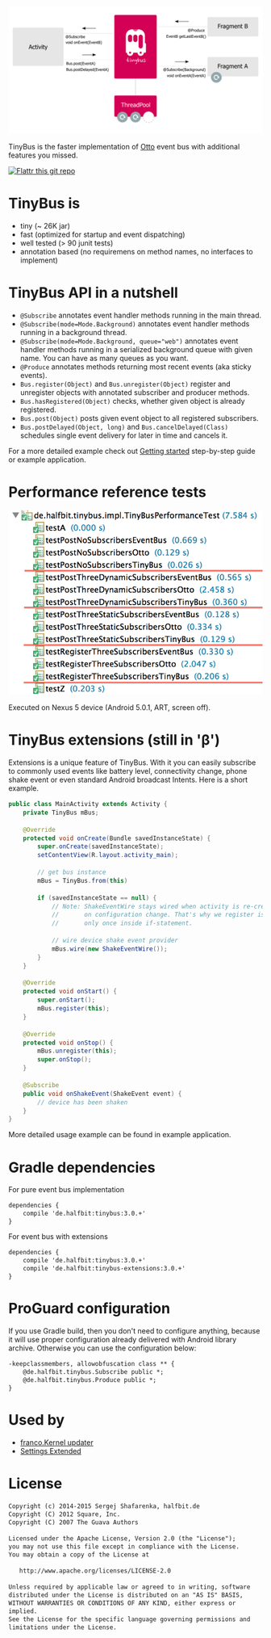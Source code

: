 ![tinybus][1]

TinyBus is the faster implementation of [Otto][2] event bus with additional features you missed.

[![Flattr this git repo](http://api.flattr.com/button/flattr-badge-large.png)](https://flattr.com/submit/auto?user_id=beworker&url=https://github.com/beworker/tinybus&title=tinybus&language=java&tags=github&category=software)

TinyBus is
=======
 - tiny (~ 26K jar)
 - fast (optimized for startup and event dispatching)
 - well tested (> 90 junit tests)
 - annotation based (no requiremens on method names, no interfaces to implement)

TinyBus API in a nutshell
=======
 - `@Subscribe` annotates event handler methods running in the main thread.
 - `@Subscribe(mode=Mode.Background)` annotates event handler methods running in a background thread.
 - `@Subscribe(mode=Mode.Background, queue="web")` annotates event handler methods running in a serialized background queue with given name. You can have as many queues as you want.
 - `@Produce` annotates methods returning most recent events (aka sticky events).
 - `Bus.register(Object)` and `Bus.unregister(Object)` register and unregister objects with annotated subscriber and producer methods.
 - `Bus.hasRegistered(Object)` checks, whether given object is already registered.
 - `Bus.post(Object)` posts given event object to all registered subscribers.
 - `Bus.postDelayed(Object, long)` and `Bus.cancelDelayed(Class)` schedules single event delivery for later in time and cancels it.

For a more detailed example check out [Getting started][4] step-by-step guide or example application.

Performance reference tests
=======
![tinybus][3]

Executed on Nexus 5 device (Android 5.0.1, ART, screen off).

TinyBus extensions (still in 'β')
=======

Extensions is a unique feature of TinyBus. With it you can easily subscribe to commonly used events like battery level, connectivity change, phone shake event or even standard Android broadcast Intents. Here is a short example.

```java
public class MainActivity extends Activity {
    private TinyBus mBus;
        
    @Override
    protected void onCreate(Bundle savedInstanceState) {
        super.onCreate(savedInstanceState);
        setContentView(R.layout.activity_main);
        
        // get bus instance 
        mBus = TinyBus.from(this)
        
        if (savedInstanceState == null) {
            // Note: ShakeEventWire stays wired when activity is re-created
            //       on configuration change. That's why we register is 
            //       only once inside if-statement.

            // wire device shake event provider
            mBus.wire(new ShakeEventWire());
        }
    }
    
    @Override
    protected void onStart() {
        super.onStart();
	    mBus.register(this);
	}
	
    @Override
    protected void onStop() {
        mBus.unregister(this);
        super.onStop();
    }
    
    @Subscribe
    public void onShakeEvent(ShakeEvent event) {
        // device has been shaken
    }
}
```
More detailed usage example can be found in example application.

Gradle dependencies
=======

For pure event bus implementation
```
dependencies {
    compile 'de.halfbit:tinybus:3.0.+'
}
```
For event bus with extensions
```
dependencies {
    compile 'de.halfbit:tinybus:3.0.+'
    compile 'de.halfbit:tinybus-extensions:3.0.+'
}
```

ProGuard configuration
=======

If you use Gradle build, then you don't need to configure anything, because it will use proper configuration already delivered with Android library archive. Otherwise you can use the configuration below:
```
-keepclassmembers, allowobfuscation class ** {
    @de.halfbit.tinybus.Subscribe public *;
    @de.halfbit.tinybus.Produce public *;
}
```

Used by
=======

 - [franco.Kernel updater][6]
 - [Settings Extended][5]

License
=======

    Copyright (c) 2014-2015 Sergej Shafarenka, halfbit.de
    Copyright (C) 2012 Square, Inc.
    Copyright (C) 2007 The Guava Authors
    
    Licensed under the Apache License, Version 2.0 (the "License");
    you may not use this file except in compliance with the License.
    You may obtain a copy of the License at

       http://www.apache.org/licenses/LICENSE-2.0

    Unless required by applicable law or agreed to in writing, software
    distributed under the License is distributed on an "AS IS" BASIS,
    WITHOUT WARRANTIES OR CONDITIONS OF ANY KIND, either express or implied.
    See the License for the specific language governing permissions and
    limitations under the License.


[1]: web/tinybus.png
[2]: https://github.com/square/otto
[3]: web/performance.png
[4]: https://github.com/beworker/tinybus/wiki/Getting-Started
[5]: https://play.google.com/store/apps/details?id=com.hb.settings
[6]: https://play.google.com/store/apps/details?id=com.franco.kernel
